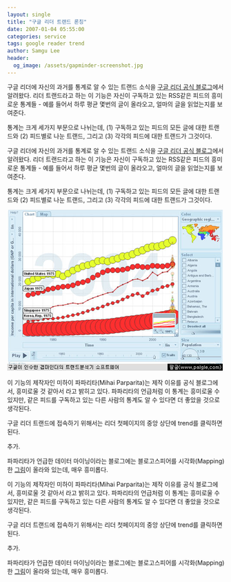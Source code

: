 ```yaml
---
layout: single
title: "구글 리더 트랜드 론칭"
date: 2007-01-04 05:55:00
categories: service
tags: google reader trend
author: Samgu Lee
header:
  og_image: /assets/gapminder-screenshot.jpg
---
```


구글 리더에 자신의 과거를 통계로 알 수 있는 트랜드 소식을 [구글 리더 공식 블로그](http://googlereader.blogspot.com/2007/01/i-like-big-charts-and-i-cannot-lie.html)에서 알려왔다. 리더 트랜드라고 하는 이 기능은 자신이 구독하고 있는 RSS같은 피드의 흥미로운 통계들 - 예를 들어서 하루 평균 몇번의 글이 올라오고, 얼마의 글을 읽었는지를 보여준다.

통계는 크게 세가지 부문으로 나뉘는데, (1) 구독하고 있는 피드의 모든 글에 대한 트랜드와 (2) 피드별로 나눈 트랜드, 그리고 (3) 각각의 피드에 대한 트랜드가 그것이다.

구글 리더에 자신의 과거를 통계로 알 수 있는 트랜드 소식을 [구글 리더 공식 블로그](http://googlereader.blogspot.com/2007/01/i-like-big-charts-and-i-cannot-lie.html)에서 알려왔다. 리더 트랜드라고 하는 이 기능은 자신이 구독하고 있는 RSS같은 피드의 흥미로운 통계들 - 예를 들어서 하루 평균 몇번의 글이 올라오고, 얼마의 글을 읽었는지를 보여준다.

통계는 크게 세가지 부문으로 나뉘는데, (1) 구독하고 있는 피드의 모든 글에 대한 트랜드와 (2) 피드별로 나눈 트랜드, 그리고 (3) 각각의 피드에 대한 트랜드가 그것이다.

![구글 리더 트랜드에서 보여지는 세가지 직관적인 통계](/assets/gapminder-screenshot.jpg)

이 기능의 제작자인 미하이 파파리타(Mihai Parparita)는 제작 이유를 공식 블로그에서, 흥미로울 것 같아서 라고 밝히고 있다. 파파리타의 언급처럼 이 통계는 흥미로울 수 있지만, 같은 피드를 구독하고 있는 다른 사람의 통계도 알 수 있다면 더 좋았을 것으로 생각된다.

구글 리더 트랜드에 접속하기 위해서는 리더 첫페이지의 중앙 상단에 trend를 클릭하면 된다.

추가.

파파리타가 언급한 데이터 마이닝이라는 블로그에는 블로고스피어를 시각화(Mapping)한 [그림](http://datamining.typepad.com/gallery/blog-map-gallery.html)이 올라와 있는데, 매우 흥미롭다.

이 기능의 제작자인 미하이 파파리타(Mihai Parparita)는 제작 이유를 공식 블로그에서, 흥미로울 것 같아서 라고 밝히고 있다. 파파리타의 언급처럼 이 통계는 흥미로울 수 있지만, 같은 피드를 구독하고 있는 다른 사람의 통계도 알 수 있다면 더 좋았을 것으로 생각된다.

구글 리더 트랜드에 접속하기 위해서는 리더 첫페이지의 중앙 상단에 trend를 클릭하면 된다.

추가.

파파리타가 언급한 데이터 마이닝이라는 블로그에는 블로고스피어를 시각화(Mapping)한 [그림](http://datamining.typepad.com/gallery/blog-map-gallery.html)이 올라와 있는데, 매우 흥미롭다.
